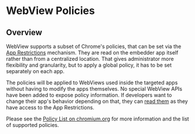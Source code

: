 # WebView Policies

## Overview

WebView supports a subset of Chrome's policies, that can be set via the
[App Restrictions][1] mechanism. They are read on the embedder app itself rather
than from a centralized location. That gives administrator more flexibility and
granularity, but to apply a global policy, it has to be set separately
on each app.

The policies will be applied to WebViews used inside the targeted apps without
having to modify the apps themselves. No special WebView APIs have been added
to expose policy information. If developers want to change their app's behavior
depending on that, they can [read them][2] as they have access to the
App Restrictions.

Please see the [Policy List on chromium.org][2] for more information and the
list of supported policies.

[3]: https://developer.android.com/training/enterprise/work-policy-ctrl.html#apply_restrictions
[1]: https://developer.android.com/training/enterprise/app-restrictions.html
[2]: https://www.chromium.org/administrators/policy-list-3
